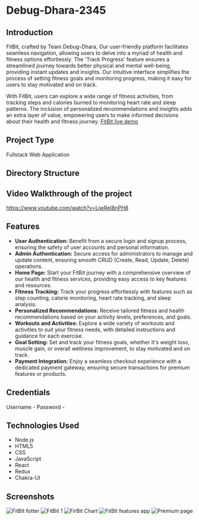 # Debug-Dhara-2345

## Introduction
FitBit, crafted by Team Debug-Dhara, Our user-friendly platform facilitates seamless navigation, allowing users to delve into a myriad of health and fitness options effortlessly. The 'Track Progress' feature ensures a streamlined journey towards better physical and mental well-being, providing instant updates and insights. Our intuitive interface simplifies the process of setting fitness goals and monitoring progress, making it easy for users to stay motivated and on track.

With FitBit, users can explore a wide range of fitness activities, from tracking steps and calories burned to monitoring heart rate and sleep patterns. The inclusion of personalized recommendations and insights adds an extra layer of value, empowering users to make informed decisions about their health and fitness journey. [FitBit live demo]([url](https://660ec2d49a35f50cde75f46d--clinquant-kelpie-5fbae6.netlify.app/))

## Project Type
Fullstack Web Application

## Directory Structure

## Video Walkthrough of the project
https://www.youtube.com/watch?v=LjwReI8nPH8

## Features
 - **User Authentication:** Benefit from a secure login and signup process, ensuring the safety of user accounts and personal information.
 - **Admin Authentication:** Secure access for administrators to manage and update content, ensuring smooth CRUD (Create, Read, Update, Delete) operations.
 - **Home Page:** Start your FitBit journey with a comprehensive overview of our health and fitness services, providing easy access to key features and resources.
 - **Fitness Tracking:** Track your progress effortlessly with features such as step counting, calorie monitoring, heart rate tracking, and sleep analysis.
 - **Personalized Recommendations:** Receive tailored fitness and health recommendations based on your activity levels, preferences, and goals.
 - **Workouts and Activities:** Explore a wide variety of workouts and activities to suit your fitness needs, with detailed instructions and guidance for each exercise.
 - **Goal Setting:** Set and track your fitness goals, whether it's weight loss, muscle gain, or overall wellness improvement, to stay motivated and on track.
 - **Payment Integration:** Enjoy a seamless checkout experience with a dedicated payment gateway, ensuring secure transactions for premium features or products.

## Credentials
 Username - 
 Password - 

## Technologies Used
 - Node.js
 - HTML5
 - CSS
 - JavaScript
 - React
 - Redux
 - Chakra-UI

## Screenshots

![FitBit fotter](https://github.com/Skchouhan753/Debug-Dhara-2345/assets/147644659/5bba1bfe-91ec-405a-9e21-fa8979175f14)
![FitBit 1](https://github.com/Skchouhan753/Debug-Dhara-2345/assets/147644659/3ce4bd36-3f69-4080-ae6d-badb879dab59)
![FirBit Chart](https://github.com/Skchouhan753/Debug-Dhara-2345/assets/147644659/af5cf5da-2681-45d6-9a67-1fb627fe2aa6)
![FitBit features app](https://github.com/Skchouhan753/Debug-Dhara-2345/assets/147644659/a2a5d2cb-95bc-4d4f-ae82-5c8aff7415b1)
![Premium page](https://github.com/Skchouhan753/Debug-Dhara-2345/assets/147644659/1bdadab5-7e2f-45eb-9f5e-565d33f6e842)

